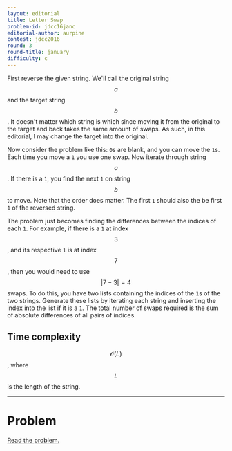 ```yaml
---
layout: editorial
title: Letter Swap
problem-id: jdcc16janc
editorial-author: aurpine
contest: jdcc2016
round: 3
round-title: january
difficulty: c
---
```


First reverse the given string. We'll call the original string $$a$$ and the target string $$b$$. It doesn't matter which string is which since moving it from the original to the target and back takes the same amount of swaps. As such, in this editorial, I may change the target into the original.

Now consider the problem like this: `0`s are blank, and you can move the `1`s. Each time you move a `1` you use one swap. Now iterate through string $$a$$. If there is a `1`, you find the next `1` on string $$b$$ to move. Note that the order does matter. The first `1` should also the be first `1` of the reversed string.

The problem just becomes finding the differences between the indices of each `1`. For example, if there is a `1` at index $$3$$, and its respective `1` is at index $$7$$, then you would need to use $$|7 − 3| = 4$$ swaps. To do this, you have two lists containing the indices of the `1`s of the two strings. Generate these lists by iterating each string and inserting the index into the list if it is a `1`. The total number of swaps required is the sum of absolute differences of all pairs of indices.

## Time complexity
$$\mathcal{O}(L)$$, where $$L$$ is the length of the string.

---

# Problem
[Read the problem.](/cpt-problems/jdcc/2016/january/c)
